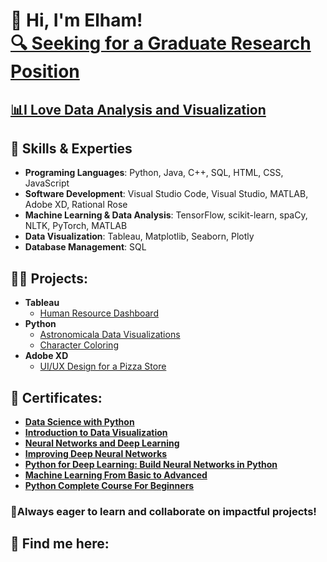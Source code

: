 <h1 >👋 Hi, I'm Elham! <br/><a href="">🔍 Seeking for a Graduate Research Position</a></h1>
<h2><a href=" ">📊I Love Data Analysis and Visualization </a></h2>



<h2>🌟 Skills & Experties</h2>

- <b> Programing Languages</b>: Python, Java, C++, SQL, HTML, CSS, JavaScript
- <b> Software Development</b>: Visual Studio Code, Visual Studio, MATLAB, Adobe XD, Rational Rose
- <b> Machine Learning & Data Analysis</b>: TensorFlow, scikit-learn, spaCy, NLTK, PyTorch, MATLAB
- <b> Data Visualization</b>: Tableau, Matplotlib, Seaborn, Plotly
- <b> Database Management</b>: SQL

<h2>👨‍💻 Projects:</h2> 
  
- <b>Tableau</b>
  - <a href=" ">Human Resource Dashboard</a>
- <b>Python</b>
  - <a href="https://colab.research.google.com/drive/12UonMNaE9Wli-SeIyUyctgqW6pPeZV6c#scrollTo=KDp9egbD0GfJ">Astronomicala Data Visualizations</a>
  - <a href=" ">Character Coloring </a>
- <b>Adobe XD</b>
  - <a href=" ">UI/UX Design for a Pizza Store </a>


<h2>📑 Certificates:</h2> 

  - <b> <a href="https://www.coursera.org/account/accomplishments/certificate/2KNRPKAP2KD4 ">  Data Science with Python </a> </b>
  - <b> <a href="https://www.coursera.org/account/accomplishments/certificate/2KNRPKAP2KD4 ">  Introduction to Data Visualization </a> </b>
  - <b> <a href="https://www.coursera.org/account/accomplishments/certificate/2KNRPKAP2KD4 ">  Neural Networks and Deep Learning </a></b>
  - <b> <a href="https://www.coursera.org/account/accomplishments/certificate/2KNRPKAP2KD4 ">  Improving Deep Neural Networks </a> </b>
  - <b> <a href="https://www.coursera.org/account/accomplishments/certificate/2KNRPKAP2KD4 ">  Python for Deep Learning: Build Neural Networks in Python </a></b>
  - <b> <a href="https://www.coursera.org/account/accomplishments/certificate/2KNRPKAP2KD4 ">  Machine Learning From Basic to Advanced </a> </b>
  - <b> <a href="https://www.coursera.org/account/accomplishments/certificate/2KNRPKAP2KD4 ">  Python Complete Course For Beginners </a> </b>


<h3>🚀Always eager to learn and collaborate on impactful projects!</h3>

<h2> 🤳 Find me here:</h2>

